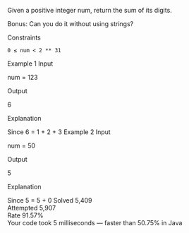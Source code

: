 Given a positive integer num, return the sum of its digits.

Bonus: Can you do it without using strings?

Constraints

    0 ≤ num < 2 ** 31

Example 1
Input

num = 123

Output

6

Explanation

Since 6 = 1 + 2 + 3
Example 2
Input

num = 50

Output

5

Explanation

Since 5 = 5 + 0
Solved 5,409  
Attempted 5,907  
Rate 91.57%  
Your code took 5 milliseconds — faster than 50.75% in Java